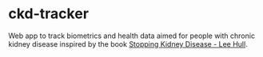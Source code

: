 # ckd-tracker
Web app to track biometrics and health data aimed for people with chronic kidney disease inspired by the book [Stopping Kidney Disease - Lee Hull](https://read.amazon.com/kp/embed?asin=B07MTRXC4V&preview=newtab&linkCode=kpe&ref_=cm_sw_r_kb_dp_D59JC4RNMF9CM97CNJJF).
